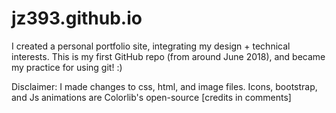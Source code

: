 # jz393.github.io

I created a personal portfolio site, integrating my design + technical interests. This is my first GitHub repo (from around June 2018), and became my practice for using git! :)

Disclaimer: I made changes to css, html, and image files. Icons, bootstrap, and Js animations are Colorlib's open-source [credits in comments]
